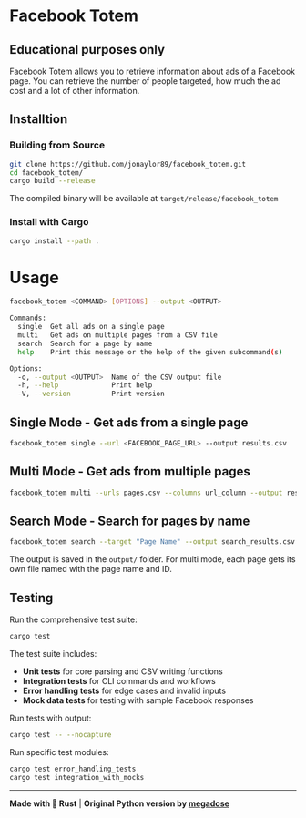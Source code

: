 # Facebook Totem

## Educational purposes only

Facebook Totem allows you to retrieve information about ads of a Facebook page. You can retrieve the number of people targeted, how much the ad cost and a lot of other information.

## Installtion

### Building from Source

```bash
git clone https://github.com/jonaylor89/facebook_totem.git
cd facebook_totem/
cargo build --release
```

The compiled binary will be available at `target/release/facebook_totem`

### Install with Cargo

```bash
cargo install --path .
```

# Usage

```bash
facebook_totem <COMMAND> [OPTIONS] --output <OUTPUT>

Commands:
  single  Get all ads on a single page
  multi   Get ads on multiple pages from a CSV file
  search  Search for a page by name
  help    Print this message or the help of the given subcommand(s)

Options:
  -o, --output <OUTPUT>  Name of the CSV output file
  -h, --help             Print help
  -V, --version          Print version
```

## Single Mode - Get ads from a single page

```bash
facebook_totem single --url <FACEBOOK_PAGE_URL> --output results.csv
```

## Multi Mode - Get ads from multiple pages

```bash
facebook_totem multi --urls pages.csv --columns url_column --output results.csv
```

## Search Mode - Search for pages by name

```bash
facebook_totem search --target "Page Name" --output search_results.csv
```

The output is saved in the `output/` folder. For multi mode, each page gets its own file named with the page name and ID.

## Testing

Run the comprehensive test suite:

```bash
cargo test
```

The test suite includes:
- **Unit tests** for core parsing and CSV writing functions
- **Integration tests** for CLI commands and workflows
- **Error handling tests** for edge cases and invalid inputs
- **Mock data tests** for testing with sample Facebook responses

Run tests with output:
```bash
cargo test -- --nocapture
```

Run specific test modules:
```bash
cargo test error_handling_tests
cargo test integration_with_mocks
```

---

**Made with 🦀 Rust** | **Original Python version by [megadose](https://github.com/megadose)**
